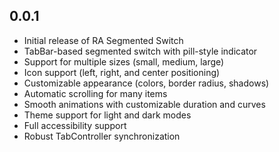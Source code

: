 ## 0.0.1

* Initial release of RA Segmented Switch
* TabBar-based segmented switch with pill-style indicator
* Support for multiple sizes (small, medium, large)
* Icon support (left, right, and center positioning)
* Customizable appearance (colors, border radius, shadows)
* Automatic scrolling for many items
* Smooth animations with customizable duration and curves
* Theme support for light and dark modes
* Full accessibility support
* Robust TabController synchronization
